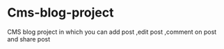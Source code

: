 # Cms-blog-project
CMS blog project in which you can add post ,edit post ,comment on post and share post 
